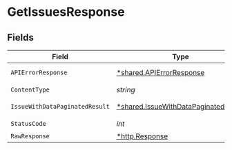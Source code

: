 # GetIssuesResponse


## Fields

| Field                                                                                       | Type                                                                                        | Required                                                                                    | Description                                                                                 |
| ------------------------------------------------------------------------------------------- | ------------------------------------------------------------------------------------------- | ------------------------------------------------------------------------------------------- | ------------------------------------------------------------------------------------------- |
| `APIErrorResponse`                                                                          | [*shared.APIErrorResponse](../../models/shared/apierrorresponse.md)                         | :heavy_minus_sign:                                                                          | Bad Request                                                                                 |
| `ContentType`                                                                               | *string*                                                                                    | :heavy_check_mark:                                                                          | N/A                                                                                         |
| `IssueWithDataPaginatedResult`                                                              | [*shared.IssueWithDataPaginatedResult](../../models/shared/issuewithdatapaginatedresult.md) | :heavy_minus_sign:                                                                          | List of issues                                                                              |
| `StatusCode`                                                                                | *int*                                                                                       | :heavy_check_mark:                                                                          | N/A                                                                                         |
| `RawResponse`                                                                               | [*http.Response](https://pkg.go.dev/net/http#Response)                                      | :heavy_minus_sign:                                                                          | N/A                                                                                         |